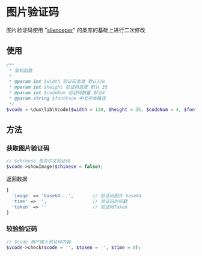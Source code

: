 # 图片验证码

图片验证码使用 "[slienceper](*http://silenceper.com/vcode*)" 的类库的基础上进行二次修改

## 使用

```php
/**
 * 架构函数
 *
 * @param int $width 验证码宽度 默认120
 * @param int $height 验证码高度 默认 35
 * @param int $codeNum 验证码数量 默认4
 * @param string $fontFace 中文字体路径
 */
$vcode = \dux\lib\Vcode($width = 120, $height = 35, $codeNum = 4, $fontFace = '');
```

## 方法

### 获取图片验证码

```php
// $chinese 是否中文验证码
$vcode->showImage($chinese = false);
```

返回数据

```php
[
  'image' => 'base64...',       // 验证码图片 base64
  'time' => '',                 // 验证码时间戳
  'token' => ''                 // 验证码Token
]
```

### 较验验证码

```php
// $code 用户输入验证码内容
$vcode->check($code = '', $token = '', $time = 0);
```

